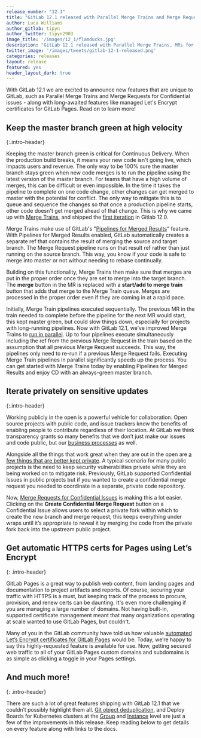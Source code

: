 ```yaml
---
release_number: "12.1"
title: "GitLab 12.1 released with Parallel Merge Trains and Merge Requests for Confidential Issues"
author: Luca Williams
author_gitlab: tipyn
author_twitter: tipyn2903
image_title: '/images/12_1/flamducks.jpg'
description: "GitLab 12.1 released with Parallel Merge Trains, MRs for Confidential Issues, Automated Let's Encrypt certificates for GitLab Pages and much more!"
twitter_image: '/images/tweets/gitlab-12-1-released.png'
categories: releases
layout: release
featured: yes
header_layout_dark: true
---
```


With GitLab 12.1 we are excited to announce new features
that are unique to GitLab, such as Parallel Merge Trains
and Merge Requests for Confidential issues - along with
long-awaited features like managed Let's Encrypt certificates
for GitLab Pages. Read on to learn more!

## Keep the master branch green at high velocity
{:.intro-header}

Keeping the master branch green is critical for Continuous Delivery. When the production build breaks, it means your new code isn't going live, which impacts users and revenue. The only way to be 100% sure the master branch stays green when new code merges is to run the pipeline using the latest version of the master branch. For teams that have a high volume of merges, this can be difficult or even impossible. In the time it takes the pipeline to complete on one code change, other changes can get merged to master with the potential for conflict. The only way to mitigate this is to queue and sequence the changes so that once a production pipeline starts, other code doesn't get merged ahead of that change. This is why we came up with [Merge Trains](https://docs.gitlab.com/ee/ci/merge_request_pipelines/pipelines_for_merged_results/merge_trains/index.html), and shipped the [first iteration](/releases/2019/06/22/gitlab-12-0-released/#sequential-merge-trains)
in Gitlab 12.0.

Merge Trains make use of GitLab's "[Pipelines for Merged Results](https://docs.gitlab.com/ee/ci/merge_request_pipelines/pipelines_for_merged_results/index.html)" feature. With Pipelines for Merged Results enabled, GitLab automatically creates a separate ref that contains the result of merging the source and target branch. The Merge Request pipeline runs on that result ref rather than just running on the source branch. This way, you know if your code is safe to merge into master or not without needing to rebase continually.

Building on this functionality, Merge Trains then make sure that merges are put in the proper order once they are set to merge into the target branch. The **merge** button in the MR is replaced with a **start/add to merge train** button that adds that merge to the Merge Train queue. Merges are processed in the proper order even if they are coming in at a rapid pace.

Initially, Merge Train pipelines executed sequentially. The previous MR
in the train needed to complete before the pipeline for the next
MR would start, this kept master green, but could slow
things down, especially for projects with long-running pipelines.
Now with GitLab 12.1, we’ve improved Merge Trains to
[run in parallel](#parallel-execution-strategy-for-merge-trains).
Up to four pipelines execute simultaneously including the ref from the previous Merge Request in the train based on the assumption that all
previous Merge Request succeeds. This way, the pipelines only need to re-run if a previous Merge Request fails. Executing Merge Train pipelines in parallel significantly speeds up the process. You can get started with Merge Trains today by enabling Pipelines for Merged Results and enjoy CD with an always-green master branch.

## Iterate privately on sensitive updates
{:.intro-header}

Working publicly in the open is a powerful vehicle for collaboration.
Open source projects with public code, and issue trackers know the benefits of enabling people to contribute regardless of their location. At GitLab we think transparency grants so many benefits that we don’t just make our issues and code public,
but our [business processes](/handbook/values/#transparency)
as well.

Alongside all the things that work great when they are out in
the open are [a few things that are better kept private](/handbook/communication/confidentiality-levels/#not-public). A typical scenario for many public projects is the need to keep security vulnerabilities private while they are being worked on to mitigate risk. Previously, GitLab supported
Confidential Issues in public projects but if you wanted to
create a confidential merge request you needed to coordinate
in a separate, private code repository.

Now, [Merge Requests for Confidential Issues](#merge-requests-for-confidential-issues) is making this a lot easier. Clicking on the
**Create Confidential Merge Request** button on a Confidential Issue allows users to select a private fork within which to create the new branch and merge request, this keeps everything under wraps until
it’s appropriate to reveal it by merging the code from the private
fork back into the upstream public project.

## Get automatic HTTPS certs for Pages using Let’s Encrypt
{: .intro-header}

GitLab Pages is a great way to publish web content, from landing
pages and documentation to project artifacts and reports. Of course,
securing your traffic with HTTPS is a must, but keeping track of
the process to procure, provision, and renew certs can be daunting.
It's even more challenging if you are managing a large number of domains. Not having built-in, supported certificate management meant that many organizations operating at scale wanted to use GitLab Pages, but couldn't.

Many of you in the GitLab community have told us how valuable
[automated Let’s Encrypt certificates for GitLab Pages](#automatic-https-for-pages-with-lets-encrypt) would be.
Today, we’re happy to say this highly-requested feature is
available for use. Now, getting secured web traffic to all of
your GitLab Pages custom domains and subdomains is as simple as
clicking a toggle in your Pages settings.

## And much more!
{: .intro-header}

There are such a lot of great features shipping with GitLab 12.1 that
we couldn’t possibly highlight them all. [Git object deduplication](#git-object-deduplication), and Deploy Boards for Kubernetes clusters
at the [Group](#deploy-boards-for-group-level-kubernetes-clusters)
and [Instance](#deploy-boards-for-instance-level-kubernetes-clusters) level are just a few of the improvements in this release. Keep reading below to get details on every feature along with links to the docs.
